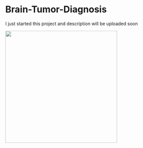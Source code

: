 # Brain-Tumor-Diagnosis

I just started this project and description will be uploaded soon

<img src="https://user-images.githubusercontent.com/103449830/235309204-68caaa9a-f47b-4b2e-8f53-aca277099d80.jpg" width="350">
